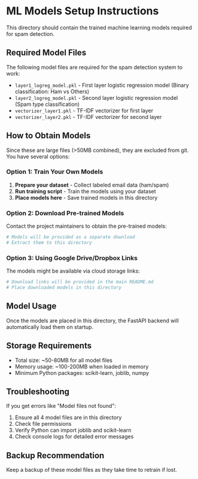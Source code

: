 # ML Models Setup Instructions

This directory should contain the trained machine learning models required for spam detection.

## Required Model Files

The following model files are required for the spam detection system to work:

- `layer1_logreg_model.pkl` - First layer logistic regression model (Binary classification: Ham vs Others)
- `layer2_logreg_model.pkl` - Second layer logistic regression model (Spam type classification)
- `vectorizer_layer1.pkl` - TF-IDF vectorizer for first layer
- `vectorizer_layer2.pkl` - TF-IDF vectorizer for second layer

## How to Obtain Models

Since these are large files (>50MB combined), they are excluded from git. You have several options:

### Option 1: Train Your Own Models

1. **Prepare your dataset** - Collect labeled email data (ham/spam)
2. **Run training script** - Train the models using your dataset
3. **Place models here** - Save trained models in this directory

### Option 2: Download Pre-trained Models

Contact the project maintainers to obtain the pre-trained models:

```bash
# Models will be provided as a separate download
# Extract them to this directory
```

### Option 3: Using Google Drive/Dropbox Links

The models might be available via cloud storage links:

```bash
# Download links will be provided in the main README.md
# Place downloaded models in this directory
```

## Model Usage

Once the models are placed in this directory, the FastAPI backend will automatically load them on startup.

## Storage Requirements

- Total size: ~50-80MB for all model files
- Memory usage: ~100-200MB when loaded in memory
- Minimum Python packages: scikit-learn, joblib, numpy

## Troubleshooting

If you get errors like "Model files not found":

1. Ensure all 4 model files are in this directory
2. Check file permissions
3. Verify Python can import joblib and scikit-learn
4. Check console logs for detailed error messages

## Backup Recommendation

Keep a backup of these model files as they take time to retrain if lost.

